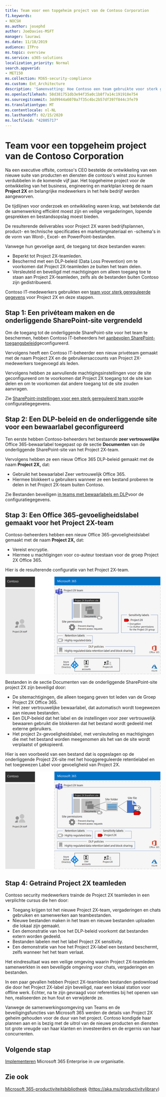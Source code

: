 ```yaml
---
title: Team voor een topgeheim project van de Contoso Corporation
f1.keywords:
- NOCSH
ms.author: josephd
author: JoeDavies-MSFT
manager: laurawi
ms.date: 11/18/2019
audience: ITPro
ms.topic: overview
ms.service: o365-solutions
localization_priority: Normal
search.appverid:
- MET150
ms.collection: M365-security-compliance
ms.custom: Ent_Architecture
description: 'Samenvatting: Hoe Contoso een team gebruikte voor sterk gereguleerde gegevens voor een topgeheim project om een nieuwe suite van producten en diensten te ontwikkelen.'
ms.openlocfilehash: 58d381751db3e94f35a0c1b8f7a14c191918e754
ms.sourcegitcommit: 3dd9944a6070a7f35c4bc2b57df397f844c3fe79
ms.translationtype: MT
ms.contentlocale: nl-NL
ms.lasthandoff: 02/15/2020
ms.locfileid: "42805717"
---
```

# <a name="team-for-a-top-secret-project-of-the-contoso-corporation"></a>Team voor een topgeheim project van de Contoso Corporation

Na een executive offsite, contoso's CEO bestelde de ontwikkeling van een nieuwe suite van producten en diensten die contoso's winst zou kunnen verdubbelen in de komende vijf jaar. Het topgeheime project voor de ontwikkeling van het business, engineering en marktplan kreeg de naam **Project 2X** en belangrijke medewerkers in het hele bedrijf werden aangeworven. 

De tijdlijnen voor onderzoek en ontwikkeling waren krap, wat betekende dat de samenwerking efficiënt moest zijn en veilige vergaderingen, lopende gesprekken en bestandsopslag moest bieden.

De resulterende deliverables voor Project 2X waren bedrijfsplannen, product- en technische specificaties en marketingmateriaal en -schema's in de vorm van Word-, Excel- en PowerPoint-bestanden. 

Vanwege hun gevoelige aard, de toegang tot deze bestanden waren:

- Beperkt tot Project 2X-teamleden.
- Beschermd met een DLP-beleid (Data Loss Prevention) om te voorkomen dat Project 2X-teamleden ze buiten het team delen.
- Versleuteld en beveiligd met machtigingen om alleen toegang toe te staan aan Project 2X-teamleden, zelfs als de bestanden buiten Contoso zijn gedistribueerd.

Contoso IT-medewerkers gebruikten een [team voor sterk gereguleerde gegevens](secure-teams-highly-regulated-data-scenario.md) voor Project 2X en deze stappen.

## <a name="step-1-created-a-private-team-and-locked-down-the-underlying-sharepoint-site"></a>Stap 1: Een privéteam maken en de onderliggende SharePoint-site vergrendeld

Om de toegang tot de onderliggende SharePoint-site voor het team te beschermen, hebben Contoso IT-beheerders het [aanbevolen SharePoint-toegangsbeleid](sharepoint-file-access-policies.md)geconfigureerd.

Vervolgens heeft een Contoso IT-beheerder een nieuw privéteam gemaakt met de naam Project 2X en de gebruikersaccounts van Project 2X-medewerkers toegevoegd als leden.

Vervolgens hebben ze aanvullende machtigingsinstellingen voor de site geconfigureerd om te voorkomen dat Project 2X toegang tot de site kan delen en om te voorkomen dat andere toegang tot de site zouden aanvragen.

Zie [SharePoint-instellingen voor een sterk gereguleerd team voor](https://docs.microsoft.com/microsoft-365/security/office-365-security/deploy-teams-three-tiers#highly-confidential-teams)de configuratiegegevens.

## <a name="step-2-configured-a-dlp-policy-and-the-underlying-site-for-a-retention-label"></a>Stap 2: Een DLP-beleid en de onderliggende site voor een bewaarlabel geconfigureerd 

Ten eerste hebben Contoso-beheerders het bestaande **zeer vertrouwelijke** Office 365-bewaarlabel toegepast op de sectie **Documenten** van de onderliggende SharePoint-site van het Project 2X-team.

Vervolgens hebben ze een nieuw Office 365 DLP-beleid gemaakt met de naam **Project 2X,** dat:

- Gebruikt het bewaarlabel Zeer vertrouwelijk Office 365.
- Hiermee blokkeert u gebruikers wanneer ze een bestand proberen te delen in het Project 2X-team buiten Contoso.

Zie Bestanden beveiligen [in teams met bewaarlabels en DLP](https://docs.microsoft.com/microsoft-365/security/office-365-security/deploy-teams-retention-dlp)voor de configuratiegegevens.

## <a name="step-3-created-an-office-365-sensitivity-label-for-the-project-2x-team"></a>Stap 3: Een Office 365-gevoeligheidslabel gemaakt voor het Project 2X-team

Contoso-beheerders hebben een nieuw Office 365-gevoeligheidslabel gemaakt met de naam **Project 2X,** dat:

- Vereist encryptie.
- Hiermee u machtigingen voor co-auteur toestaan voor de groep Project 2X Office 365.

Hier is de resulterende configuratie van het Project 2X-team.

![De resulterende configuratie van het Project 2X-team](../media/contoso-team-for-highly-confidential-assets/final-config.png)
 
Bestanden in de sectie Documenten van de onderliggende SharePoint-site project 2X zijn beveiligd door:

- De sitemachtigingen, die alleen toegang geven tot leden van de Groep Project 2X Office 365.
- Het zeer vertrouwelijke bewaarlabel, dat automatisch wordt toegewezen aan nieuwe bestanden.
- Een DLP-beleid dat het label en de instellingen voor zeer vertrouwelijk bewaaren gebruikt die blokkeren dat het bestand wordt gedeeld met externe gebruikers.
- Het project 2x-gevoeligheidslabel, met versleuteling en machtigingen die met het bestand worden meegenomen als het van de site wordt verplaatst of gekopieerd.

Hier is een voorbeeld van een bestand dat is opgeslagen op de onderliggende Project 2X-site met het hooggereguleerde retentielabel en het toegewezen Label voor gevoeligheid van Project 2X.

![Een voorbeeld van een bestand dat is opgeslagen op de onderliggende Project 2X-site](../media/contoso-team-for-highly-confidential-assets/final-config-example-file.png)
 
## <a name="step-4-trained-project-2x-team-members"></a>Stap 4: Getraind Project 2X teamleden

Contoso security medewerkers trainde de Project 2X teamleden in een verplichte cursus die hen door:

- Toegang krijgen tot het nieuwe Project 2X-team, vergaderingen en chats gebruiken en samenwerken aan teambestanden.
- Nieuwe bestanden maken in het team en nieuwe bestanden uploaden die lokaal zijn gemaakt.
- Een demonstratie van hoe het DLP-beleid voorkomt dat bestanden extern worden gedeeld.
- Bestanden labelen met het label Project 2X sensitivity.
- Een demonstratie van hoe het Project 2X-label een bestand beschermt, zelfs wanneer het het team verlaat.

Het eindresultaat was een veilige omgeving waarin Project 2X-teamleden samenwerkten in een beveiligde omgeving voor chats, vergaderingen en bestanden.

In een paar gevallen hebben Project 2X-teamleden bestanden gedownload die door het Project 2X-label zijn beveiligd, naar een lokaal station voor offline werk. Echter, na te zijn gevraagd voor referenties bij het openen van hen, realiseerden ze hun fout en verwijderde ze.

Vanwege de samenwerkingsomgeving van Teams en de beveiligingsfuncties van Microsoft 365 werden de details van Project 2X geheim gehouden voor de duur van het project. Contoso kondigde haar plannen aan en is bezig met de uitrol van de nieuwe producten en diensten tot grote vreugde van haar klanten en investeerders en de ergernis van haar concurrenten.

## <a name="next-step"></a>Volgende stap

[Implementeren](deploy-microsoft-365-enterprise.md) Microsoft 365 Enterprise in uw organisatie.

## <a name="see-also"></a>Zie ook

[Microsoft 365-productiviteitsbibliotheek](https://aka.ms/productivitylibrary) (https://aka.ms/productivitylibrary)
